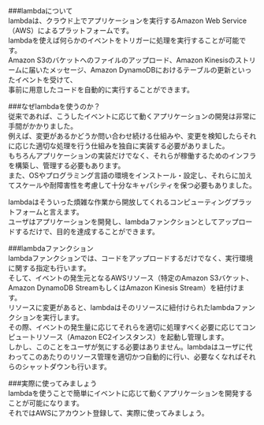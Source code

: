 ###lambdaについて  
lambdaは、クラウド上でアプリケーションを実行するAmazon Web Service（AWS）によるプラットフォームです。  
lambdaを使えば何らかのイベントをトリガーに処理を実行することが可能です。  
Amazon S3のバケットへのファイルのアップロード、Amazon Kinesisのストリームに届いたメッセージ、Amazon DynamoDBにおけるテーブルの更新といったイベントを受けて、  
事前に用意したコードを自動的に実行することができます。  
  
###なぜlambdaを使うのか？  
従来であれば、こうしたイベントに応じて動くアプリケーションの開発は非常に手間がかかりました。  
例えば、変更があるかどうか問い合わせ続ける仕組みや、変更を検知したらそれに応じた適切な処理を行う仕組みを独自に実装する必要がありました。  
もちろんアプリケーションの実装だけでなく、それらが稼働するためのインフラを構築し、管理する必要もあります。  
また、OSやプログラミング言語の環境をインストール・設定し、それらに加えてスケールや耐障害性を考慮して十分なキャパシティを保つ必要もありました。  
  
lambdaはそういった煩雑な作業から開放してくれるコンピューティングプラットフォームと言えます。  
ユーザはアプリケーションを開発し、lambdaファンクションとしてアップロードするだけで、目的を達成することができます。  
  
###lambdaファンクション  
lambdaファンクションでは、コードをアップロードするだけでなく、実行環境に関する指定も行います。  
そして、イベントの発生元となるAWSリソース（特定のAmazon S3バケット、Amazon DynamoDB StreamもしくはAmazon Kinesis Stream）を紐付けます。  
リソースに変更があると、lambdaはそのリソースに紐付けられたlambdaファンクションを実行します。  
その際、イベントの発生量に応じてそれらを適切に処理すべく必要に応じてコンピュートリソース（Amazon EC2インスタンス）を起動し管理します。  
しかし、このことをユーザが気にする必要はありません。lambdaはユーザに代わってこのあたりのリソース管理を適切かつ自動的に行い、必要なくなればそれらのシャットダウンも行います。  
  
###実際に使ってみましょう  
lambdaを使うことで簡単にイベントに応じて動くアプリケーションを開発することが可能になります。  
それではAWSにアカウント登録して、実際に使ってみましょう。